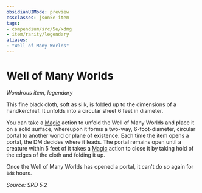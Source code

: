 ```yaml
---
obsidianUIMode: preview
cssclasses: json5e-item
tags:
- compendium/src/5e/xdmg
- item/rarity/legendary
aliases: 
- "Well of Many Worlds"
---
```

# Well of Many Worlds
*Wondrous item, legendary*  


This fine black cloth, soft as silk, is folded up to the dimensions of a handkerchief. It unfolds into a circular sheet 6 feet in diameter.

You can take a [Magic](actions.md#Magic) action to unfold the Well of Many Worlds and place it on a solid surface, whereupon it forms a two-way, 6-foot-diameter, circular portal to another world or plane of existence. Each time the item opens a portal, the DM decides where it leads. The portal remains open until a creature within 5 feet of it takes a [Magic](actions.md#Magic) action to close it by taking hold of the edges of the cloth and folding it up.

Once the Well of Many Worlds has opened a portal, it can't do so again for `1d8` hours.

*Source: SRD 5.2*